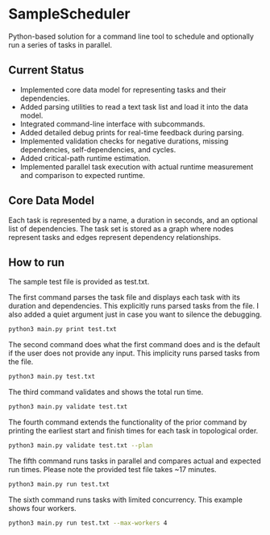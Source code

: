 # SampleScheduler
Python-based solution for a command line tool to schedule and optionally run a series of tasks in parallel.

## Current Status
- Implemented core data model for representing tasks and their dependencies.
- Added parsing utilities to read a text task list and load it into the data model.
- Integrated command-line interface with subcommands.
- Added detailed debug prints for real-time feedback during parsing.
- Implemented validation checks for negative durations, missing dependencies, self-dependencies, and cycles.
- Added critical-path runtime estimation.
- Implemented parallel task execution with actual runtime measurement and comparison to expected runtime.

## Core Data Model
Each task is represented by a name, a duration in seconds, and an optional list of dependencies. The task set is stored as a graph where nodes represent tasks and edges represent dependency relationships.

## How to run
The sample test file is provided as test.txt. 

The first command parses the task file and displays each task with its duration and dependencies. This explicitly runs parsed tasks from the file. I also added a quiet argument just in case you want to silence the debugging.

```bash
python3 main.py print test.txt
```
The second command does what the first command does and is the default if the user does not provide any input. This implicity runs parsed tasks from the file. 

```bash
python3 main.py test.txt
```

The third command validates and shows the total run time.

```bash
python3 main.py validate test.txt
```

The fourth command extends the functionality of the prior command by printing the earliest start and finish times for each task in topological order.

```bash
python3 main.py validate test.txt --plan
```

The fifth command runs tasks in parallel and compares actual and expected run times. Please note the provided test file takes ~17 minutes.

```bash
python3 main.py run test.txt
```

The sixth command runs tasks with limited concurrency. This example shows four workers. 

```bash
python3 main.py run test.txt --max-workers 4
```
